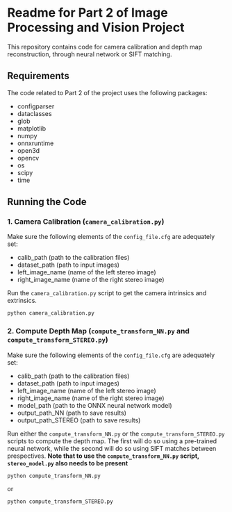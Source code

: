 # Readme for Part 2 of Image Processing and Vision Project

This repository contains code for camera calibration and depth map reconstruction, through neural network or SIFT matching.

## Requirements

The code related to Part 2 of the project uses the following packages:

* configparser
* dataclasses
* glob
* matplotlib
* numpy
* onnxruntime
* open3d
* opencv
* os
* scipy
* time

## Running the Code

### 1. Camera Calibration (`camera_calibration.py`)

Make sure the following elements of the `config_file.cfg` are adequately set:

* calib_path (path to the calibration files)
* dataset_path (path to input images)
* left_image_name (name of the left stereo image)
* right_image_name (name of the right stereo image)

Run the `camera_calibration.py` script to get the camera intrinsics and extrinsics.

```bash
python camera_calibration.py
```

### 2. Compute Depth Map (`compute_transform_NN.py` and `compute_transform_STEREO.py`)

Make sure the following elements of the `config_file.cfg` are adequately set:

* calib_path (path to the calibration files)
* dataset_path (path to input images)
* left_image_name (name of the left stereo image)
* right_image_name (name of the right stereo image)
* model_path (path to the ONNX neural network model)
* output_path_NN (path to save results)
* output_path_STEREO (path to save results)

Run either the `compute_transform_NN.py` or the `compute_transform_STEREO.py` scripts to compute the depth map. The first will do so using a pre-trained neural network, while the second will do so using SIFT matches between prespectives. **Note that to use the `compute_transform_NN.py` script, `stereo_model.py` also needs to be present**

```bash
python compute_transform_NN.py
```

or

```bash
python compute_transform_STEREO.py
```